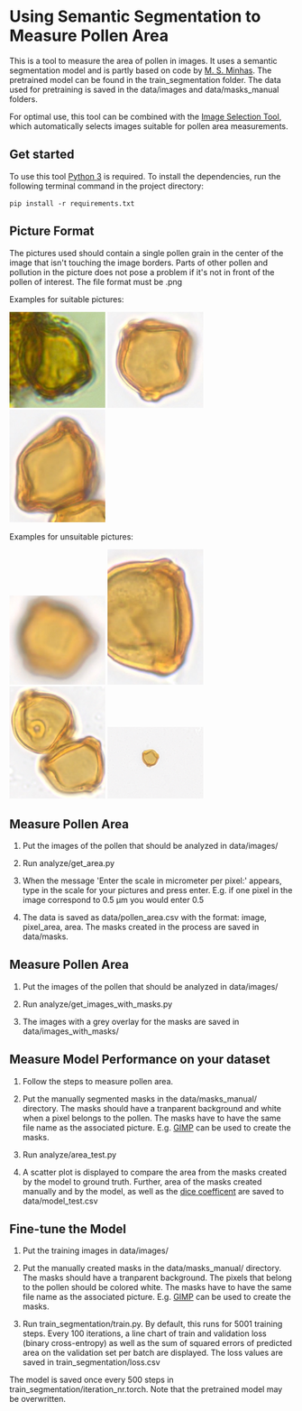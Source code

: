 # Using Semantic Segmentation to Measure Pollen Area
This is a tool to measure the area of pollen in images. It uses a semantic segmentation model and is partly 
based on code by [M. S. Minhas](https://github.com/msminhas93/DeepLabv3FineTuning).
The pretrained model can be found in the train_segmentation folder. The data used for pretraining is saved in the data/images and data/masks_manual folders.

For optimal use, this tool can be combined with the [Image Selection Tool](https://github.com/MartinTheuerkauf/birch-pollen), which automatically selects images suitable for pollen area measurements.


## Get started

To use this tool [Python 3](https://www.python.org/downloads/) is required. To install the dependencies, run the following terminal 
command in the project directory:

```
pip install -r requirements.txt
```


## Picture Format

The pictures used should contain a single pollen grain in the center of the image that isn't touching the image borders. Parts of other pollen and pollution in the picture does not pose a problem if it's not in front of the pollen of interest.  The file format must be .png


Examples for suitable pictures:

<p float="left">
	<img src="sample_imgs/ok1.png" alt="image" width="170"/>
	<img src="sample_imgs/ok2.png" alt="image" width="170"/>
	<img src="sample_imgs/ok3.png" alt="image" width="170"/>
</p>


Examples for unsuitable pictures:

<p float="left">
	<img src="sample_imgs/bad1.png" alt="image" width="170"/>
	<img src="sample_imgs/bad2.png" alt="image" width="170"/>
	<img src="sample_imgs/bad3.png" alt="image" width="170"/>
	<img src="sample_imgs/bad4.PNG" alt="image" width="170"/>
</p>


## Measure Pollen Area

1. Put the images of the pollen that should be analyzed in data/images/

2. Run analyze/get_area.py

3. When the message 'Enter the scale in micrometer per pixel:' appears, type in the scale for your pictures and press enter. E.g. if one pixel in the image correspond to 0.5 μm you would enter 0.5

4. The data is saved as data/pollen_area.csv with the format: image, pixel_area, area. The masks created in the process are saved in data/masks. 


## Measure Pollen Area

1. Put the images of the pollen that should be analyzed in data/images/

2. Run analyze/get_images_with_masks.py

3. The images with a grey overlay for the masks are saved in data/images_with_masks/


## Measure Model Performance on your dataset

1. Follow the steps to measure pollen area.

2. Put the manually segmented masks in the data/masks_manual/ directory. The masks should have a tranparent background and white when a pixel belongs to the pollen. 
The masks have to have the same file name as the associated picture. E.g. [GIMP](https://www.gimp.org/) can be used to create the masks.

3. Run analyze/area_test.py

4. A scatter plot is displayed to compare the area from the masks created by the model to ground truth. Further, 
area of the masks created manually and by the model, as well as 
the [dice coefficent](https://towardsdatascience.com/metrics-to-evaluate-your-semantic-segmentation-model-6bcb99639aa2) are saved to data/model_test.csv


## Fine-tune the Model

1. Put the training images in data/images/

2. Put the manually created masks in the data/masks_manual/ directory. The masks should have a tranparent background. The pixels that
belong to the pollen should be colored white. The masks have to have the same file name as the associated picture. E.g. [GIMP](https://www.gimp.org/) can be used to create the masks.

3. Run train_segmentation/train.py. By default, this runs for 5001 training steps. Every 100 iterations, a line chart of train and validation loss (binary cross-entropy) as well as 
the sum of squared errors of predicted area on the validation set per batch are displayed. The loss values are saved in train_segmentation/loss.csv

The model is saved once every 500 steps in train_segmentation/iteration_nr.torch. 
Note that the pretrained model may be overwritten.






